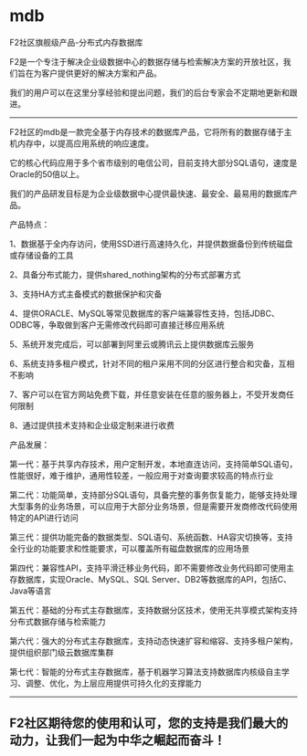 # mdb
F2社区旗舰级产品-分布式内存数据库

F2是一个专注于解决企业级数据中心的数据存储与检索解决方案的开放社区，我们旨在为客户提供更好的解决方案和产品。

我们的用户可以在这里分享经验和提出问题，我们的后台专家会不定期地更新和跟进。

---------------------------------------------------------------------

F2社区的mdb是一款完全基于内存技术的数据库产品，它将所有的数据存储于主机内存中，以提高应用系统的响应速度。

它的核心代码应用于多个省市级别的电信公司，目前支持大部分SQL语句，速度是Oracle的50倍以上。

我们的产品研发目标是为企业级数据中心提供最快速、最安全、最易用的数据库产品。

产品特点：

1、数据基于全内存访问，使用SSD进行高速持久化，并提供数据备份到传统磁盘或存储设备的工具

2、具备分布式能力，提供shared_nothing架构的分布式部署方式

3、支持HA方式主备模式的数据保护和灾备

4、提供ORACLE、MySQL等常见数据库的客户端兼容性支持，包括JDBC、ODBC等，争取做到客户无需修改代码即可直接迁移应用系统

5、系统开发完成后，可以部署到阿里云或腾讯云上提供数据库云服务

6、系统支持多租户模式，针对不同的租户采用不同的分区进行整合和灾备，互相不影响

7、客户可以在官方网站免费下载，并任意安装在任意的服务器上，不受开发商任何限制

8、通过提供技术支持和企业级定制来进行收费

产品发展：

第一代：基于共享内存技术，用户定制开发，本地直连访问，支持简单SQL语句，性能很好，难于维护，通用性较差，一般应用于对查询要求较高的特点行业

第二代：功能简单，支持部分SQL语句，具备完整的事务恢复能力，能够支持处理大型事务的业务场景，可以应用于大部分业务场景，但是需要开发商修改代码使用特定的API进行访问

第三代：提供功能完备的数据类型、SQL语句、系统函数、HA容灾切换等，支持全行业的功能要求和性能要求，可以覆盖所有磁盘数据库的应用场景

第四代：兼容性API，支持平滑迁移业务代码，即不需要修改业务代码即可使用主存数据库，实现Oracle、MySQL、SQL Server、DB2等数据库的API，包括C、Java等语言

第五代：基础的分布式主存数据库，支持数据分区技术，使用无共享模式架构支持分布式数据存储与检索能力

第六代：强大的分布式主存数据库，支持动态快速扩容和缩容、支持多租户架构，提供组织部门级云数据库集群

第七代：智能的分布式主存数据库，基于机器学习算法支持数据库内核级自主学习、调整、优化，为上层应用提供可持久化的支撑能力



-----------------------------------------------------------------------------
F2社区期待您的使用和认可，您的支持是我们最大的动力，让我们一起为中华之崛起而奋斗！
-----------------------------------------------------------------------------
